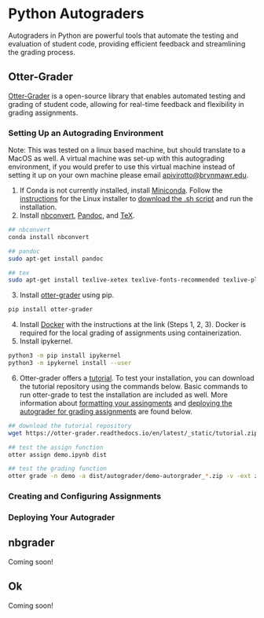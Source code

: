 # Python Autograders
Autograders in Python are powerful tools that automate the testing and evaluation of student code, providing efficient feedback and streamlining the grading process.

## Otter-Grader
[Otter-Grader](https://otter-grader.readthedocs.io/en/latest/index.html#) is a open-source library that enables automated testing and grading of student code, allowing for real-time feedback and flexibility in grading assignments. 

### Setting Up an Autograding Environment
Note: This was tested on a linux based machine, but should translate to a MacOS as well.  A virtual machine was set-up with this autograding environment, if you would prefer to use this virtual machine instead of setting it up on your own machine please email apivirotto@brynmawr.edu. 

1. If Conda is not currently installed, install [Miniconda](https://docs.anaconda.com/miniconda/miniconda-install/). Follow the [instructions](https://docs.anaconda.com/miniconda/miniconda-install/#installing-miniconda) for the Linux installer to [download the .sh script](https://docs.anaconda.com/miniconda/#miniconda-latest-installer-links) and run the installation. 
2. Install [nbconvert](https://nbconvert.readthedocs.io/en/latest/install.html#installing-nbconvert), [Pandoc](https://nbconvert.readthedocs.io/en/latest/install.html#installing-pandoc), and [TeX](https://nbconvert.readthedocs.io/en/latest/install.html#installing-tex).
```bash
## nbconvert
conda install nbconvert

## pandoc
sudo apt-get install pandoc

## tex
sudo apt-get install texlive-xetex texlive-fonts-recommended texlive-plain-generic
```
3. Install [otter-grader](https://otter-grader.readthedocs.io/en/latest/index.html#installation) using pip. 
```bash
pip install otter-grader
```
4. Install [Docker](https://docs.docker.com/engine/install/ubuntu/#install-using-the-repository) with the instructions at the link (Steps 1, 2, 3). Docker is required for the local grading of assignments using containerization. 
5. Install ipykernel. 
```bash
python3 -m pip install ipykernel
python3 -m ipykernel install --user
```
6. Otter-grader offers a [tutorial](https://otter-grader.readthedocs.io/en/latest/tutorial.html). To test your installation, you can download the tutorial repository using the commands below. Basic commands to run otter-grade to test the installation are included as well. More information about [formatting your assingments](#creating-and-configuring-assignments) and [deploying the autograder for grading assignments](#deploying-your-autograder) are found below. 
```bash
## download the tutorial repository
wget https://otter-grader.readthedocs.io/en/latest/_static/tutorial.zip

## test the assign function
otter assign demo.ipynb dist

## test the grading function
otter grade -n demo -a dist/autograder/demo-autorgrader_*.zip -v -ext zip submissions/zips
```

### Creating and Configuring Assignments


### Deploying Your Autograder

## nbgrader
Coming soon!

## Ok
Coming soon!